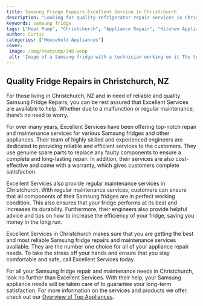 ```yaml
---
title: Samsung Fridge Repairs Excellent Service in Christchurch
description: "Looking for quality refrigerator repair services in Christchurch Look no further Our team of experienced professionals provides excellent Samsung fridge repairs at an affordable price Find out more now and get your fridge working like new"
keywords: samsung fridge
tags: ["Heat Pump", "Christchurch", "Appliance Repair", "Kitchen Appliances", "Appliance Brand"]
author: Curtis
categories: ["Household Appliances"]
cover: 
 image: /img/heatpump/348.webp
 alt: 'Image of a Samsung fridge with a technician working on it The text reads Samsung Fridge RepairsChristchurch Excellent Service'
---
```

## Quality Fridge Repairs in Christchurch, NZ
For those living in Christchurch, NZ and in need of reliable and quality Samsung Fridge Repairs, you can be rest assured that Excellent Services are available to help. Whether due to a malfunction or regular maintenance, there’s no need to worry.

For over many years, Excellent Services have been offering top-notch repair and maintenance services for various Samsung fridges and other appliances. Their team of highly skilled and experienced engineers are dedicated to providing reliable and efficient services to the customers. They use genuine spare parts to replace any faulty components to ensure a complete and long-lasting repair. In addition, their services are also cost-effective and come with a warranty, which gives customers complete satisfaction.

Excellent Services also provide regular maintenance services in Christchurch. With regular maintenance services, customers can ensure that all components of their Samsung fridges are in perfect working condition. This also ensures that your fridge performs at its best and increases its durability. Furthermore, their engineers also provide helpful advice and tips on how to increase the efficiency of your fridge, saving you money in the long run.

Excellent Services in Christchurch makes sure that you are getting the best and most reliable Samsung fridge repairs and maintenance services available. They are the number one choice for all of your appliance repair needs. To take the stress off your hands and ensure that you stay comfortable and safe, call Excellent Services today.

For all your Samsung fridge repair and maintenance needs in Christchurch, look no further than Excellent Services. With their help, your Samsung appliance needs will be taken care of to guarantee your long-term satisfaction. For more information on the services and products we offer, check out our [Overview of Top Appliances](./pages/appliance-overview).
